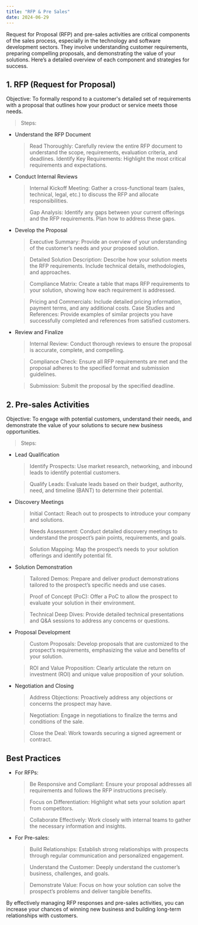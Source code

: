 ```yaml
---
title: "RFP & Pre Sales"
date: 2024-06-29
---
```


Request for Proposal (RFP) and pre-sales activities are critical components of the sales process, especially in the technology and software development sectors. They involve understanding customer requirements, preparing compelling proposals, and demonstrating the value of your solutions. Here’s a detailed overview of each component and strategies for success.

## 1. RFP (Request for Proposal)
Objective: To formally respond to a customer's detailed set of requirements with a proposal that outlines how your product or service meets those needs.

> Steps:
- Understand the RFP Document
  > Read Thoroughly: Carefully review the entire RFP document to understand the scope, requirements, evaluation criteria, and deadlines.
  > Identify Key Requirements: Highlight the most critical requirements and expectations.
- Conduct Internal Reviews
  > Internal Kickoff Meeting: Gather a cross-functional team (sales, technical, legal, etc.) to discuss the RFP and allocate responsibilities.

  > Gap Analysis: Identify any gaps between your current offerings and the RFP requirements. Plan how to address these gaps.
- Develop the Proposal
  > Executive Summary: Provide an overview of your understanding of the customer’s needs and your proposed solution.
  
  > Detailed Solution Description: Describe how your solution meets the RFP requirements. Include technical details, methodologies, and approaches.
  
  > Compliance Matrix: Create a table that maps RFP requirements to your solution, showing how each requirement is addressed.
  
  > Pricing and Commercials: Include detailed pricing information, payment terms, and any additional costs. Case Studies and References: Provide examples of similar projects you have successfully completed and references from satisfied customers.
- Review and Finalize
  > Internal Review: Conduct thorough reviews to ensure the proposal is accurate, complete, and compelling.

  > Compliance Check: Ensure all RFP requirements are met and the proposal adheres to the specified format and submission guidelines.

  > Submission: Submit the proposal by the specified deadline.
    
  
## 2. Pre-sales Activities
Objective: To engage with potential customers, understand their needs, and demonstrate the value of your solutions to secure new business opportunities.

> Steps:

- Lead Qualification
    > Identify Prospects: Use market research, networking, and inbound leads to identify potential customers. 
  
    > Qualify Leads: Evaluate leads based on their budget, authority, need, and timeline (BANT) to determine their potential.
- Discovery Meetings
    > Initial Contact: Reach out to prospects to introduce your company and solutions.

    > Needs Assessment: Conduct detailed discovery meetings to understand the prospect’s pain points, requirements, and goals.

    > Solution Mapping: Map the prospect’s needs to your solution offerings and identify potential fit.
- Solution Demonstration
    > Tailored Demos: Prepare and deliver product demonstrations tailored to the prospect’s specific needs and use cases.

    > Proof of Concept (PoC): Offer a PoC to allow the prospect to evaluate your solution in their environment.

    > Technical Deep Dives: Provide detailed technical presentations and Q&A sessions to address any concerns or questions.
- Proposal Development
    > Custom Proposals: Develop proposals that are customized to the prospect’s requirements, emphasizing the value and benefits of your solution.

    > ROI and Value Proposition: Clearly articulate the return on investment (ROI) and unique value proposition of your solution.
- Negotiation and Closing
    > Address Objections: Proactively address any objections or concerns the prospect may have.

    > Negotiation: Engage in negotiations to finalize the terms and conditions of the sale.

    > Close the Deal: Work towards securing a signed agreement or contract.

## Best Practices
- For RFPs:
    > Be Responsive and Compliant: Ensure your proposal addresses all requirements and follows the RFP instructions precisely.

    > Focus on Differentiation: Highlight what sets your solution apart from competitors.

    > Collaborate Effectively: Work closely with internal teams to gather the necessary information and insights.

- For Pre-sales:
    > Build Relationships: Establish strong relationships with prospects through regular communication and personalized engagement.

    > Understand the Customer: Deeply understand the customer’s business, challenges, and goals.

    > Demonstrate Value: Focus on how your solution can solve the prospect’s problems and deliver tangible benefits.

By effectively managing RFP responses and pre-sales activities, you can increase your chances of winning new business and building long-term relationships with customers.
